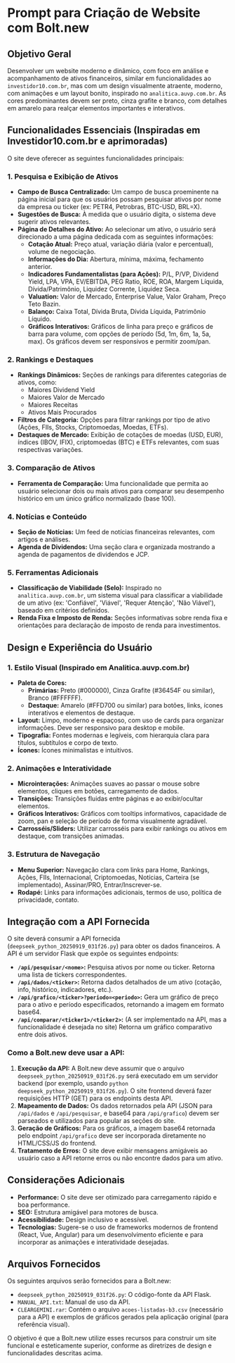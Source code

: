 # Prompt para Criação de Website com Bolt.new

## Objetivo Geral

Desenvolver um website moderno e dinâmico, com foco em análise e acompanhamento de ativos financeiros, similar em funcionalidades ao `investidor10.com.br`, mas com um design visualmente atraente, moderno, com animações e um layout bonito, inspirado no `analitica.auvp.com.br`. As cores predominantes devem ser preto, cinza grafite e branco, com detalhes em amarelo para realçar elementos importantes e interativos.

## Funcionalidades Essenciais (Inspiradas em Investidor10.com.br e aprimoradas)

O site deve oferecer as seguintes funcionalidades principais:

### 1. Pesquisa e Exibição de Ativos

- **Campo de Busca Centralizado:** Um campo de busca proeminente na página inicial para que os usuários possam pesquisar ativos por nome da empresa ou ticker (ex: PETR4, Petrobras, BTC-USD, BRL=X).
- **Sugestões de Busca:** À medida que o usuário digita, o sistema deve sugerir ativos relevantes.
- **Página de Detalhes do Ativo:** Ao selecionar um ativo, o usuário será direcionado a uma página dedicada com as seguintes informações:
    - **Cotação Atual:** Preço atual, variação diária (valor e percentual), volume de negociação.
    - **Informações do Dia:** Abertura, mínima, máxima, fechamento anterior.
    - **Indicadores Fundamentalistas (para Ações):** P/L, P/VP, Dividend Yield, LPA, VPA, EV/EBITDA, PEG Ratio, ROE, ROA, Margem Líquida, Dívida/Patrimônio, Liquidez Corrente, Liquidez Seca.
    - **Valuation:** Valor de Mercado, Enterprise Value, Valor Graham, Preço Teto Bazin.
    - **Balanço:** Caixa Total, Dívida Bruta, Dívida Líquida, Patrimônio Líquido.
    - **Gráficos Interativos:** Gráficos de linha para preço e gráficos de barra para volume, com opções de período (5d, 1m, 6m, 1a, 5a, max). Os gráficos devem ser responsivos e permitir zoom/pan.

### 2. Rankings e Destaques

- **Rankings Dinâmicos:** Seções de rankings para diferentes categorias de ativos, como:
    - Maiores Dividend Yield
    - Maiores Valor de Mercado
    - Maiores Receitas
    - Ativos Mais Procurados
- **Filtros de Categoria:** Opções para filtrar rankings por tipo de ativo (Ações, FIIs, Stocks, Criptomoedas, Moedas, ETFs).
- **Destaques de Mercado:** Exibição de cotações de moedas (USD, EUR), índices (IBOV, IFIX), criptomoedas (BTC) e ETFs relevantes, com suas respectivas variações.

### 3. Comparação de Ativos

- **Ferramenta de Comparação:** Uma funcionalidade que permita ao usuário selecionar dois ou mais ativos para comparar seu desempenho histórico em um único gráfico normalizado (base 100).

### 4. Notícias e Conteúdo

- **Seção de Notícias:** Um feed de notícias financeiras relevantes, com artigos e análises.
- **Agenda de Dividendos:** Uma seção clara e organizada mostrando a agenda de pagamentos de dividendos e JCP.

### 5. Ferramentas Adicionais

- **Classificação de Viabilidade (Selo):** Inspirado no `analitica.auvp.com.br`, um sistema visual para classificar a viabilidade de um ativo (ex: 'Confiável', 'Viável', 'Requer Atenção', 'Não Viável'), baseado em critérios definidos.
- **Renda Fixa e Imposto de Renda:** Seções informativas sobre renda fixa e orientações para declaração de imposto de renda para investimentos.

## Design e Experiência do Usuário

### 1. Estilo Visual (Inspirado em Analitica.auvp.com.br)

- **Paleta de Cores:**
    - **Primárias:** Preto (#000000), Cinza Grafite (#36454F ou similar), Branco (#FFFFFF).
    - **Destaque:** Amarelo (#FFD700 ou similar) para botões, links, ícones interativos e elementos de destaque.
- **Layout:** Limpo, moderno e espaçoso, com uso de cards para organizar informações. Deve ser responsivo para desktop e mobile.
- **Tipografia:** Fontes modernas e legíveis, com hierarquia clara para títulos, subtítulos e corpo de texto.
- **Ícones:** Ícones minimalistas e intuitivos.

### 2. Animações e Interatividade

- **Microinterações:** Animações suaves ao passar o mouse sobre elementos, cliques em botões, carregamento de dados.
- **Transições:** Transições fluidas entre páginas e ao exibir/ocultar elementos.
- **Gráficos Interativos:** Gráficos com tooltips informativos, capacidade de zoom, pan e seleção de período de forma visualmente agradável.
- **Carrosséis/Sliders:** Utilizar carrosséis para exibir rankings ou ativos em destaque, com transições animadas.

### 3. Estrutura de Navegação

- **Menu Superior:** Navegação clara com links para Home, Rankings, Ações, FIIs, Internacional, Criptomoedas, Notícias, Carteira (se implementado), Assinar/PRO, Entrar/Inscrever-se.
- **Rodapé:** Links para informações adicionais, termos de uso, política de privacidade, contato.

## Integração com a API Fornecida

O site deverá consumir a API fornecida (`deepseek_python_20250919_031f26.py`) para obter os dados financeiros. A API é um servidor Flask que expõe os seguintes endpoints:

- **`/api/pesquisar/<nome>`:** Pesquisa ativos por nome ou ticker. Retorna uma lista de tickers correspondentes.
- **`/api/dados/<ticker>`:** Retorna dados detalhados de um ativo (cotação, info, histórico, indicadores, etc.).
- **`/api/grafico/<ticker>?periodo=<periodo>`:** Gera um gráfico de preço para o ativo e período especificados, retornando a imagem em formato base64.
- **`/api/comparar/<ticker1>/<ticker2>`:** (A ser implementado na API, mas a funcionalidade é desejada no site) Retorna um gráfico comparativo entre dois ativos.

### Como a Bolt.new deve usar a API:

1.  **Execução da API:** A Bolt.new deve assumir que o arquivo `deepseek_python_20250919_031f26.py` será executado em um servidor backend (por exemplo, usando `python deepseek_python_20250919_031f26.py`). O site frontend deverá fazer requisições HTTP (GET) para os endpoints desta API.
2.  **Mapeamento de Dados:** Os dados retornados pela API (JSON para `/api/dados` e `/api/pesquisar`, e base64 para `/api/grafico`) devem ser parseados e utilizados para popular as seções do site.
3.  **Geração de Gráficos:** Para os gráficos, a imagem base64 retornada pelo endpoint `/api/grafico` deve ser incorporada diretamente no HTML/CSS/JS do frontend.
4.  **Tratamento de Erros:** O site deve exibir mensagens amigáveis ao usuário caso a API retorne erros ou não encontre dados para um ativo.

## Considerações Adicionais

- **Performance:** O site deve ser otimizado para carregamento rápido e boa performance.
- **SEO:** Estrutura amigável para motores de busca.
- **Acessibilidade:** Design inclusivo e acessível.
- **Tecnologias:** Sugere-se o uso de frameworks modernos de frontend (React, Vue, Angular) para um desenvolvimento eficiente e para incorporar as animações e interatividade desejadas.

## Arquivos Fornecidos

Os seguintes arquivos serão fornecidos para a Bolt.new:

- `deepseek_python_20250919_031f26.py`: O código-fonte da API Flask.
- `MANUAL_API.txt`: Manual de uso da API.
- `CLEARGEMINI.rar`: Contém o arquivo `acoes-listadas-b3.csv` (necessário para a API) e exemplos de gráficos gerados pela aplicação original (para referência visual).

O objetivo é que a Bolt.new utilize esses recursos para construir um site funcional e esteticamente superior, conforme as diretrizes de design e funcionalidades descritas acima.

